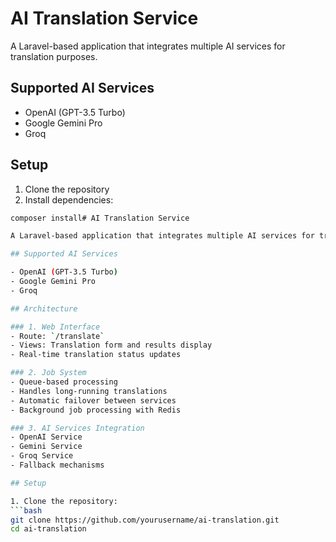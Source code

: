 # AI Translation Service

A Laravel-based application that integrates multiple AI services for translation purposes.

## Supported AI Services

- OpenAI (GPT-3.5 Turbo)
- Google Gemini Pro
- Groq

## Setup

1. Clone the repository
2. Install dependencies:
```bash
composer install# AI Translation Service

A Laravel-based application that integrates multiple AI services for translation purposes.

## Supported AI Services

- OpenAI (GPT-3.5 Turbo)
- Google Gemini Pro 
- Groq

## Architecture

### 1. Web Interface
- Route: `/translate`
- Views: Translation form and results display
- Real-time translation status updates

### 2. Job System
- Queue-based processing
- Handles long-running translations
- Automatic failover between services
- Background job processing with Redis

### 3. AI Services Integration
- OpenAI Service
- Gemini Service
- Groq Service
- Fallback mechanisms

## Setup

1. Clone the repository:
```bash
git clone https://github.com/yourusername/ai-translation.git
cd ai-translation